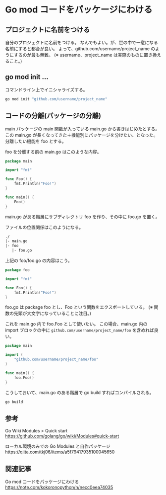 # Go mod コードをパッケージにわける

## プロジェクトに名前をつける

自分のプロジェクトに名前をつける。
なんでもよい。が、世の中で一意になる名前にすると都合が良い。
よって、github.com/username/project_name のようにするのが最も無難。
(※ username、project_name は実際のものに置き換えること。)

## go mod init ...

コマンドライン上でイニシャライズする。

```sh
go mod init "github.com/username/project_name"
```

## コードの分離(パッケージの分離)

main パッケージの main 関数が入っている main.go から書きはじめたとする。
この main.go が長くなってきた＋機能別にパッケージを分けたい、となった。分離したい機能を foo とする。

foo を分離する前の main.go はこのような内容。

```go
package main

import "fmt"

func Foo() {
	fmt.Println("Foo!")
}

func main() {
	Foo()
}
```

main.go がある階層にサブディレクトリ foo を作り、その中に foo.go を置く。

ファイルの位置関係はこのようになる。

```txt
./
|- main.go
|- foo
   |- foo.go
```

上記の foo/foo.go の内容はこう。

```go
package foo

import "fmt"

func Foo() {
	fmt.Println("Foo!")
}
```


foo.go は package foo とし、Foo という関数をエクスポートしている。
(※ 関数の先頭が大文字になっていることに注目。)

これを main.go 内で foo.Foo として使いたい。
この場合、main.go 内の import ブロックの中に `github.com/username/project_name/foo` を含めれば良い。

```go
package main

import (
	"github.com/username/project_name/foo"
)

func main() {
	foo.Foo()
}
```

こうしておいて、main.go のある階層で go build すればコンパイルされる。

```sh
go build
```

## 参考

Go Wiki Modules > Quick start https://github.com/golang/go/wiki/Modules#quick-start


ローカル環境のみでの Go Modules と自作パッケージ https://qiita.com/tkj06/items/a5f79417935100045650

## 関連記事

Go mod コードをパッケージにわける https://note.com/kokoronopython/n/necc0eea74035
